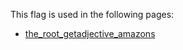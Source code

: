 This flag is used in the following pages:
 - [the_root_getadjective_amazons](../events/the_root_getadjective_amazons.md)
